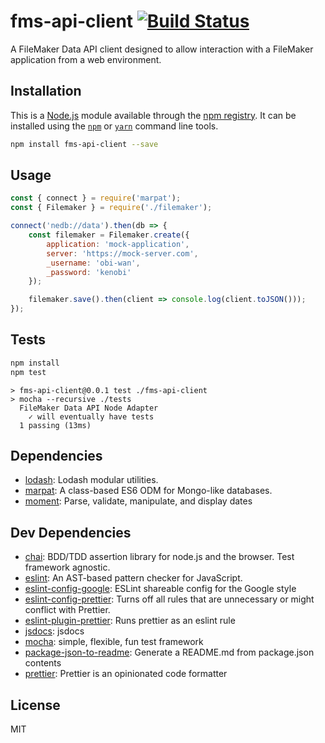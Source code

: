 # fms-api-client [![Build Status](https://travis-ci.org/Luidog/fms-api-client.png?branch=master)](https://travis-ci.org/Luidog/fms-api-client)

A FileMaker Data API client designed to allow interaction with a FileMaker application from a web environment.

## Installation

This is a [Node.js](https://nodejs.org/) module available through the
[npm registry](https://www.npmjs.com/). It can be installed using the
[`npm`](https://docs.npmjs.com/getting-started/installing-npm-packages-locally)
or
[`yarn`](https://yarnpkg.com/en/)
command line tools.

```sh
npm install fms-api-client --save
```

## Usage

```js
const { connect } = require('marpat');
const { Filemaker } = require('./filemaker');

connect('nedb://data').then(db => {
	const filemaker = Filemaker.create({
		application: 'mock-application',
		server: 'https://mock-server.com',
		_username: 'obi-wan',
		_password: 'kenobi'
	});

	filemaker.save().then(client => console.log(client.toJSON()));
});
```

## Tests

```sh
npm install
npm test
```

```
> fms-api-client@0.0.1 test ./fms-api-client
> mocha --recursive ./tests
  FileMaker Data API Node Adapter
    ✓ will eventually have tests
  1 passing (13ms)
```

## Dependencies

*   [lodash](https://ghub.io/lodash): Lodash modular utilities.
*   [marpat](https://ghub.io/marpat): A class-based ES6 ODM for Mongo-like databases.
*   [moment](https://ghub.io/moment): Parse, validate, manipulate, and display dates

## Dev Dependencies

*   [chai](https://ghub.io/chai): BDD/TDD assertion library for node.js and the browser. Test framework agnostic.
*   [eslint](https://ghub.io/eslint): An AST-based pattern checker for JavaScript.
*   [eslint-config-google](https://ghub.io/eslint-config-google): ESLint shareable config for the Google style
*   [eslint-config-prettier](https://ghub.io/eslint-config-prettier): Turns off all rules that are unnecessary or might conflict with Prettier.
*   [eslint-plugin-prettier](https://ghub.io/eslint-plugin-prettier): Runs prettier as an eslint rule
*   [jsdocs](https://ghub.io/jsdocs): jsdocs
*   [mocha](https://ghub.io/mocha): simple, flexible, fun test framework
*   [package-json-to-readme](https://ghub.io/package-json-to-readme): Generate a README.md from package.json contents
*   [prettier](https://ghub.io/prettier): Prettier is an opinionated code formatter

## License

MIT
